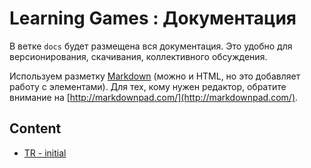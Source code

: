 # Learning Games : Документация

В ветке `docs` будет размещена вся документация. Это удобно для версионирования, скачивания, коллективного обсуждения.

Используем разметку [Markdown](https://help.github.com/articles/github-flavored-markdown) (можно и HTML, но это добавляет работу с элементами). Для тех, кому нужен редактор, обратите внимание на [http://markdownpad.com/](http://markdownpad.com/).

## Content

- [TR - initial](Requirements/Initial.md)

